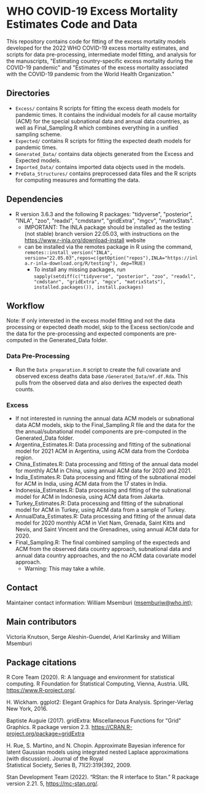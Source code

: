 

# WHO COVID-19 Excess Mortality Estimates Code and Data 

This repository contains code for fitting of the excess mortality models developed for the 2022 WHO COVID-19 excess mortality estimates, and scripts for data pre-processing, intermediate model fitting, and analysis for the manuscripts, "Estimating country-specific excess mortality during the COVID-19 pandemic" and "Estimates of the excess mortality associated with the COVID-19 pandemic from the World Health Organization."

## Directories

* `Excess/`  contains R scripts for fitting the excess death models for pandemic times. It contains the individual models for all cause mortality (ACM) for the special subnational data and annual data countries, as well as Final_Sampling.R which combines everything in a unified sampling scheme. 
* `Expected/` contains R scripts for fitting the expected death models for pandemic times. 
* `Generated_Data/` contains data objects generated from the Excess and Expected models. 
* `Imported_Data/` contains imported data objects used in the models. 
* `PreData_Structures/` contains preprocessed data files and the R scripts for computing measures and formatting the data. 

## Dependencies

* R version 3.6.3 and the following R packages: "tidyverse", "posterior", "INLA", "zoo", "readxl", "cmdstanr", "gridExtra", "mgcv", "matrixStats".
  * IMPORTANT: The INLA package should be installed as the testing (not stable) branch version 22.05.03, with instructions on the https://www.r-inla.org/download-install website
  * can be installed via the remotes package in R using the command, 
  `remotes::install_version("INLA", version="22.05.03",repos=c(getOption("repos"),INLA="https://inla.r-inla-download.org/R/testing"), dep=TRUE)`
	* To install any missing packages, run `sapply(setdiff(c("tidyverse", "posterior", "zoo", "readxl", "cmdstanr", "gridExtra", "mgcv", "matrixStats"), installed.packages()), install.packages)`

## Workflow
Note: If only interested in the excess model fitting and not the data processing or expected death model, skip to the Excess section/code and the data for the pre-processing and expected components are pre-computed in the Generated_Data folder.

### Data Pre-Processing

* Run the `Data preparation.R` script to create the full covariate and observed excess deaths data base `/Generated_Data/mf.df.Rda`. This pulls from the observed data and also derives the expected death counts.

### Excess
* If not interested in running the annual data ACM models or subnational data ACM models, skip to the Final_Sampling.R file and the data for the the annual/subnational model components are pre-computed in the Generated_Data folder.
* Argentina_Estimates.R: Data processing and fitting of the subnational model for 2021 ACM in Argentina, using ACM data from the Cordoba region.
* China_Estimates.R: Data processing and fitting of the annual data model for monthly ACM in China, using annual ACM data for 2020 and 2021.
* India_Estimates.R: Data processing and fitting of the subnational model for ACM in India, using ACM data from the 17 states in India.
* Indonesia_Estimates.R: Data processing and fitting of the subnational model for ACM in Indonesia, using ACM data from Jakarta.
* Turkey_Estimates.R: Data processing and fitting of the subnational model for ACM in Turkey, using ACM data from a sample of Turkey.
* AnnualData_Estimates.R: Data processing and fitting of the annual data model for 2020 monthly ACM in Viet Nam, Grenada, Saint Kitts and Nevis, and Saint Vincent and the Grenadines, using annual ACM data for 2020.
* Final_Sampling.R: The final combined sampling of the expecteds and ACM from the observed data country approach, subnational data and annual data country approaches, and the no ACM data covariate model approach.
	* Warning: This may take a while. 

## Contact

Maintainer contact information: William Msemburi (msemburiw@who.int); 

## Main contributors

Victoria Knutson, Serge Aleshin-Guendel, Ariel Karlinsky and William Msemburi 

## Package citations

  R Core Team (2020). R: A language and environment for statistical
  computing. R Foundation for Statistical Computing, Vienna, Austria.
  URL https://www.R-project.org/.

  H. Wickham. ggplot2: Elegant Graphics for Data Analysis.
  Springer-Verlag New York, 2016.

  Baptiste Auguie (2017). gridExtra: Miscellaneous Functions for "Grid"
  Graphics. R package version 2.3.
  https://CRAN.R-project.org/package=gridExtra
  
  H. Rue, S. Martino, and N. Chopin. Approximate Bayesian inference for latent Gaussian models
  using integrated nested Laplace approximations (with discussion). Journal of the Royal      
  Statistical Society, Series B, 71(2):319{392, 2009. 
  
  Stan Development Team (2022). “RStan: the R interface to Stan.” R package version 2.21. 5,
  https://mc-stan.org/.

